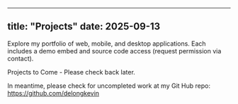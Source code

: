 
---
title: "Projects"
date: 2025-09-13
---
Explore my portfolio of web, mobile, and desktop applications. Each includes a demo embed and source code access (request permission via contact).

Projects to Come - Please check back later.

In meantime, please check for uncompleted work at my Git Hub repo: https://github.com/delongkevin
